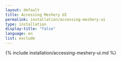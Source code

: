 ```yaml
---
layout: default
title: Accessing Meshery UI
permalink: installation/accessing-meshery-ui
type: installation
display-title: "false"
language: en
list: exclude
---
```


{% include installation/accessing-meshery-ui.md %}
